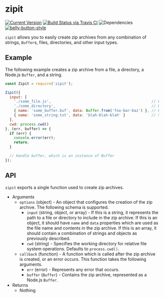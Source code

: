 # zipit

[![Current Version](https://img.shields.io/npm/v/zipit.svg)](https://www.npmjs.org/package/zipit)
[![Build Status via Travis CI](https://travis-ci.org/cjihrig/zipit.svg?branch=master)](https://travis-ci.org/cjihrig/zipit)
![Dependencies](http://img.shields.io/david/cjihrig/zipit.svg)
[![belly-button-style](https://img.shields.io/badge/eslint-bellybutton-4B32C3.svg)](https://github.com/cjihrig/belly-button)

`zipit` allows you to easily create zip archives from any combination of strings, `Buffer`s, files, directories, and other input types.

## Example

The following example creates a zip archive from a file, a directory, a Node.js `Buffer`, and a string.

```javascript
const Zipit = require('zipit');

Zipit({
  input: [
    './some_file.js',                                              // File
    './some_directory',                                            // Directory
    { name: 'some_buffer.buf', data: Buffer.from('foo-bar-baz') }, // Buffer
    { name: 'some_string.txt', data: 'blah-blah-blah' }            // String
  ],
  cwd: process.cwd()
}, (err, buffer) => {
  if (err) {
    console.error(err);
    return;
  }

  // Handle buffer, which is an instance of Buffer
});
```

## API

`zipit` exports a single function used to create zip archives.

  - Arguments
    - `options` (object) - An object that configures the creation of the zip archive. The following schema is supported.
      - `input` (string, object, or array) - If this is a string, it represents the path to a file or directory to include in the zip archive. If this is an object, it should have `name` and `data` properties which are used as the file name and contents in the zip archive. If this is an array, it should contain a combination of strings and objects as previously described.
      - `cwd` (string) - Specifies the working directory for relative file system operations. Defaults to `process.cwd()`.
    - `callback` (function) - A function which is called after the zip archive is created, or an error occurs. This function takes the following arguments.
      - `err` (error) - Represents any error that occurs.
      - `buffer` (`Buffer`) - Contains the zip archive, represented as a Node.js `Buffer`.
  - Returns
    - Nothing
